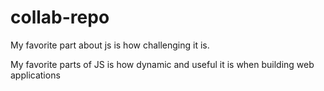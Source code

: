 # collab-repo

My favorite part about js is how challenging it is. 

My favorite parts of JS is how dynamic and useful it is when building web applications
